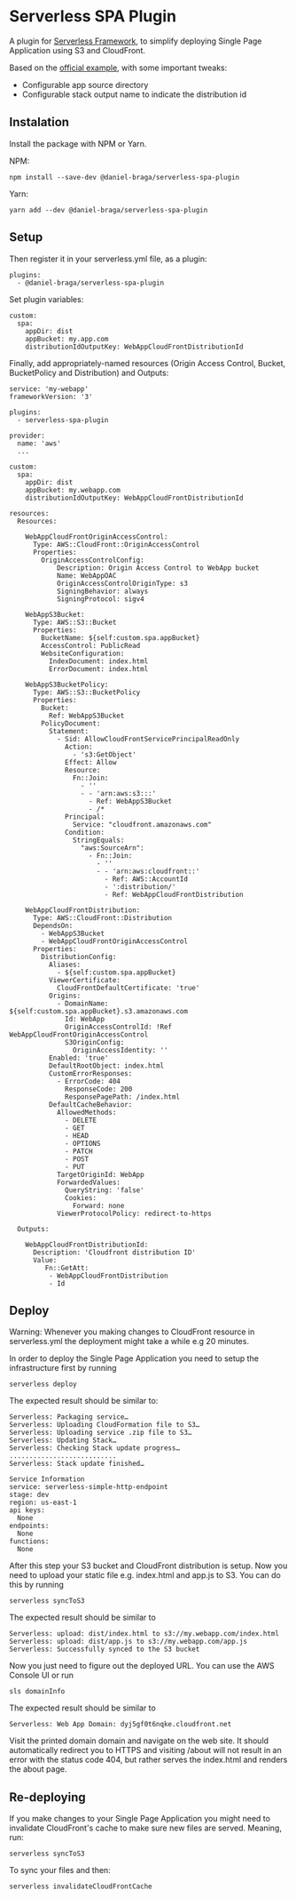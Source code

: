 #  Serverless SPA Plugin

A plugin for [Serverless Framework](https://serverless.com), to simplify deploying Single Page Application using S3 and CloudFront.

Based on the [official example](https://github.com/serverless/examples/tree/master/aws-node-single-page-app-via-cloudfront/serverless-single-page-app-plugin), with some important tweaks:

* Configurable app source directory
* Configurable stack output name to indicate the distribution id

## Instalation

Install the package with NPM or Yarn.

NPM:
```
npm install --save-dev @daniel-braga/serverless-spa-plugin
```

Yarn:
```
yarn add --dev @daniel-braga/serverless-spa-plugin
```


## Setup

Then register it in your serverless.yml file, as a plugin:

```
plugins:
  - @daniel-braga/serverless-spa-plugin
```

Set plugin variables:

```
custom:
  spa:
    appDir: dist
    appBucket: my.app.com
    distributionIdOutputKey: WebAppCloudFrontDistributionId
```

Finally, add appropriately-named resources (Origin Access Control, Bucket, BucketPolicy and Distribution) and Outputs:
```
service: 'my-webapp'
frameworkVersion: '3'

plugins:
  - serverless-spa-plugin

provider:
  name: 'aws'
  ...

custom:
  spa:
    appDir: dist
    appBucket: my.webapp.com
    distributionIdOutputKey: WebAppCloudFrontDistributionId

resources:
  Resources:

    WebAppCloudFrontOriginAccessControl:
      Type: AWS::CloudFront::OriginAccessControl
      Properties:
        OriginAccessControlConfig:
            Description: Origin Access Control to WebApp bucket
            Name: WebAppOAC
            OriginAccessControlOriginType: s3
            SigningBehavior: always
            SigningProtocol: sigv4

    WebAppS3Bucket:
      Type: AWS::S3::Bucket
      Properties:
        BucketName: ${self:custom.spa.appBucket}
        AccessControl: PublicRead
        WebsiteConfiguration:
          IndexDocument: index.html
          ErrorDocument: index.html

    WebAppS3BucketPolicy:
      Type: AWS::S3::BucketPolicy
      Properties:
        Bucket:
          Ref: WebAppS3Bucket
        PolicyDocument:
          Statement:
            - Sid: AllowCloudFrontServicePrincipalReadOnly
              Action:
                - 's3:GetObject'
              Effect: Allow
              Resource:
                Fn::Join:
                  - ''
                  - - 'arn:aws:s3:::'
                    - Ref: WebAppS3Bucket
                    - /*
              Principal:
                Service: "cloudfront.amazonaws.com"
              Condition:
                StringEquals:
                  "aws:SourceArn":
                    - Fn::Join:
                      - ''
                      - - 'arn:aws:cloudfront::'
                        - Ref: AWS::AccountId
                        - ':distribution/'
                        - Ref: WebAppCloudFrontDistribution

    WebAppCloudFrontDistribution:
      Type: AWS::CloudFront::Distribution
      DependsOn:
        - WebAppS3Bucket
        - WebAppCloudFrontOriginAccessControl
      Properties:
        DistributionConfig:
          Aliases:
            - ${self:custom.spa.appBucket}
          ViewerCertificate:
            CloudFrontDefaultCertificate: 'true'
          Origins:
            - DomainName: ${self:custom.spa.appBucket}.s3.amazonaws.com
              Id: WebApp
              OriginAccessControlId: !Ref WebAppCloudFrontOriginAccessControl
              S3OriginConfig:
                OriginAccessIdentity: ''
          Enabled: 'true'
          DefaultRootObject: index.html
          CustomErrorResponses:
            - ErrorCode: 404
              ResponseCode: 200
              ResponsePagePath: /index.html
          DefaultCacheBehavior:
            AllowedMethods:
              - DELETE
              - GET
              - HEAD
              - OPTIONS
              - PATCH
              - POST
              - PUT
            TargetOriginId: WebApp
            ForwardedValues:
              QueryString: 'false'
              Cookies:
                Forward: none
            ViewerProtocolPolicy: redirect-to-https

  Outputs:

    WebAppCloudFrontDistributionId:
      Description: 'Cloudfront distribution ID'
      Value:
         Fn::GetAtt:
          - WebAppCloudFrontDistribution
          - Id

```

## Deploy

Warning: Whenever you making changes to CloudFront resource in serverless.yml the deployment might take a while e.g 20 minutes.

In order to deploy the Single Page Application you need to setup the infrastructure first by running

```
serverless deploy
```
The expected result should be similar to:


```
Serverless: Packaging service…
Serverless: Uploading CloudFormation file to S3…
Serverless: Uploading service .zip file to S3…
Serverless: Updating Stack…
Serverless: Checking Stack update progress…
...........................
Serverless: Stack update finished…

Service Information
service: serverless-simple-http-endpoint
stage: dev
region: us-east-1
api keys:
  None
endpoints:
  None
functions:
  None
```

After this step your S3 bucket and CloudFront distribution is setup. Now you need to upload your static file e.g. index.html and app.js to S3. You can do this by running

```
serverless syncToS3
```

The expected result should be similar to
```
Serverless: upload: dist/index.html to s3://my.webapp.com/index.html
Serverless: upload: dist/app.js to s3://my.webapp.com/app.js
Serverless: Successfully synced to the S3 bucket
```

Now you just need to figure out the deployed URL. You can use the AWS Console UI or run
```
sls domainInfo
```

The expected result should be similar to
```
Serverless: Web App Domain: dyj5gf0t6nqke.cloudfront.net
```

Visit the printed domain domain and navigate on the web site. It should automatically redirect you to HTTPS and visiting /about will not result in an error with the status code 404, but rather serves the index.html and renders the about page.

## Re-deploying
If you make changes to your Single Page Application you might need to invalidate CloudFront's cache to make sure new files are served. Meaning, run:

```
serverless syncToS3
```
To sync your files and then:

```
serverless invalidateCloudFrontCache
```